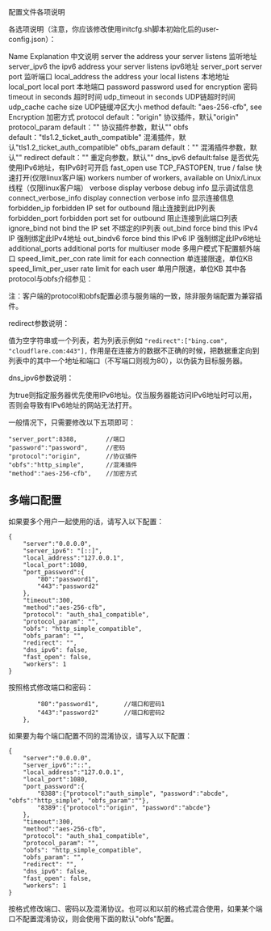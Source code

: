 配置文件各项说明

各选项说明（注意，你应该修改使用initcfg.sh脚本初始化后的user-config.json）：

Name	Explanation	中文说明
server	the address your server listens	监听地址
server_ipv6	the ipv6 address your server listens	ipv6地址
server_port	server port	监听端口
local_address	the address your local listens	本地地址
local_port	local port	本地端口
password	password used for encryption	密码
timeout	in seconds	超时时间
udp_timeout	in seconds	UDP链超时时间
udp_cache	cache size	UDP链缓冲区大小
method	default: "aes-256-cfb", see Encryption	加密方式
protocol	default："origin"	协议插件，默认"origin"
protocol_param	default：""	协议插件参数，默认""
obfs	default："tls1.2_ticket_auth_compatible"	混淆插件，默认"tls1.2_ticket_auth_compatible"
obfs_param	default：""	混淆插件参数，默认""
redirect	default：""	重定向参数，默认""
dns_ipv6	default:false	是否优先使用IPv6地址，有IPv6时可开启
fast_open	use TCP_FASTOPEN, true / false	快速打开(仅限linux客户端)
workers	number of workers, available on Unix/Linux	线程（仅限linux客户端）
verbose	display verbose debug info	显示调试信息
connect_verbose_info	display connection verbose info	显示连接信息
forbidden_ip	forbidden IP set for outbound	阻止连接到此IP列表
forbidden_port	forbidden port set for outbound	阻止连接到此端口列表
ignore_bind	not bind the IP set	不绑定的IP列表
out_bind	force bind this IPv4 IP	强制绑定此IPv4地址
out_bindv6	force bind this IPv6 IP	强制绑定此IPv6地址
additional_ports	additional ports for multiuser mode	多用户模式下配置额外端口
speed_limit_per_con	rate limit for each connection	单连接限速，单位KB
speed_limit_per_user	rate limit for each user	单用户限速，单位KB
其中各protocol与obfs介绍参见：

注：客户端的protocol和obfs配置必须与服务端的一致，除非服务端配置为兼容插件。

redirect参数说明：

值为空字符串或一个列表，若为列表示例如
`"redirect":["bing.com", "cloudflare.com:443"],`
作用是在连接方的数据不正确的时候，把数据重定向到列表中的其中一个地址和端口（不写端口则视为80），以伪装为目标服务器。

dns_ipv6参数说明：

为true则指定服务器优先使用IPv6地址。仅当服务器能访问IPv6地址时可以用，否则会导致有IPv6地址的网站无法打开。

一般情况下，只需要修改以下五项即可：


```
"server_port":8388,        //端口
"password":"password",     //密码
"protocol":"origin",       //协议插件
"obfs":"http_simple",      //混淆插件
"method":"aes-256-cfb",    //加密方式
```


## 多端口配置

如果要多个用户一起使用的话，请写入以下配置：

```
{
    "server":"0.0.0.0",
    "server_ipv6": "[::]",
    "local_address":"127.0.0.1",
    "local_port":1080,
    "port_password":{
        "80":"password1",
        "443":"password2"
    },
    "timeout":300,
    "method":"aes-256-cfb",
    "protocol": "auth_sha1_compatible",
    "protocol_param": "",
    "obfs": "http_simple_compatible",
    "obfs_param": "",
    "redirect": "",
    "dns_ipv6": false,
    "fast_open": false,
    "workers": 1
}
```


按照格式修改端口和密码：

```    "port_password":{                  
        "80":"password1",       //端口和密码1
        "443":"password2"       //端口和密码2 
    },         
```


如果要为每个端口配置不同的混淆协议，请写入以下配置：


```
{
    "server":"0.0.0.0",
    "server_ipv6":"::",
    "local_address":"127.0.0.1",
    "local_port":1080,
    "port_password":{
        "8388":{"protocol":"auth_simple", "password":"abcde", "obfs":"http_simple", "obfs_param":""},
        "8389":{"protocol":"origin", "password":"abcde"}
    },
    "timeout":300,
    "method":"aes-256-cfb",
    "protocol": "auth_sha1_compatible",
    "protocol_param": "",
    "obfs": "http_simple_compatible",
    "obfs_param": "",
    "redirect": "",
    "dns_ipv6": false,
    "fast_open": false,
    "workers": 1
}
```

按格式修改端口、密码以及混淆协议。也可以和以前的格式混合使用，如果某个端口不配置混淆协议，则会使用下面的默认"obfs"配置。